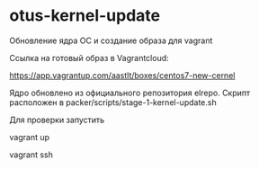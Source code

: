 # otus-kernel-update
Обновление ядра ОС и создание образа для vagrant

Ссылка на готовый образ в Vagrantcloud:

https://app.vagrantup.com/aastlt/boxes/centos7-new-cernel

Ядро обновлено из официального репозитория elrepo. Скрипт расположен в packer/scripts/stage-1-kernel-update.sh


Для проверки запустить

vagrant up

vagrant ssh
